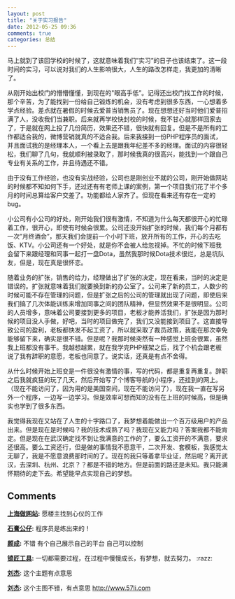```yaml
---
layout: post
title: "关于实习报告"
date: 2012-05-25 09:36
comments: true
categories: 总结
---
```


马上就到了该回学校的时候了，这就意味着我们”实习”的日子也该结束了。这一段时间的实习，可以说对我们的人生影响很大，人生的路改怎样走，我更加的清晰了。

从刚开始出校门的懵懵懂懂，到现在的"眼高手低”。记得还出校门找工作的时候，那个辛苦，为了能找到一份给自己锻炼的机会，没有考虑到很多东西，一心想着多学点经验。差点就在暑假的时候去爱普当销售员了。现在想想还好当时他们爱普招满了人，没收我们当兼职。后来就再学校快封校的时候，我不甘心就那样回家去了，于是就在网上投了几份简历，效果还不错，很快就有回复。但是不是所有的工作都适合我的，微博营销就真的不适合我。后来我接到一份PHP程序员的面试，并且面试我的是经理本人，一个看上去是跟我年纪差不多的经理。面试的内容很轻松，我们聊了几句，我就顺利被录取了，那时候我真的很高兴，能找到一个跟自己专业有关系的工作，并且待遇还不错。

由于没有工作经验，也没有实战经验，公司也是刚创业不就的公司，刚开始做网站的时候都不知如何下手，还过还有有老师上课的案例，第一个项目我们花了半个多月的时间总算给客户交差了。功能都给人家齐了。但现在看来还有存在一定的bug。

小公司有小公司的好处，刚开始我们很有激情，不知道为什么每天都很开心的忙碌着工作，很开心，即使有时候会很累。公司还没开始扩张的时候，我们每个月都有一次”月终酒会”，那天我们会提前一个小时下班，放开所有的工作，开心的去吃饭、KTV。小公司还有一个好处，就是你不会被人给忽视掉。不忙的时候下班我会留下来跟经理和同事一起打一盘Dota，虽然我那时候Dota技术很烂，总是坑队友，但是，现在真是很怀恋。

随着业务的扩张，销售的给力，经理做出了扩张的决定，现在看来，当时的决定是错误的。扩张就意味着我们就要换到新的办公室了。公司来了新的员工，人数少的时候可能不存在管理的问题，但是扩张之后的公司的管理就出现了问题，即使后来我们搞了几次体能训练来增加同事之间的团队精神，但显然效果不是很明显。公司的人员增多，意味着公司要接到更多的项目，老板才能养活我们，扩张是因为那时候的项目没人手做，好吧，当时的项目做完了，我们又没能接到项目了。这直接导致公司的盈利，老板都快发不起工资了，所以就采取了裁员政策，我能在那次幸免能够留下来，确实是很不错。但是呢？我那时候突然有一种感觉上班会很累，虽然我上班都没有事干。我越想越累，就在我学完PHP框架之后，找了个机会跟老板说了我有辞职的意愿，老板也同意了。说实话，还真是有点不舍得。

从什么时候开始上班变是一件很没有激情的事，写的代码，都是重复再重复。辞职之后我就疯狂的玩了几天，然后开始写了个博客导航的小程序，还挂到的网上。（现在不能访问了，因为用的是美国空间，现在不能访问了），现在我一直在写另外一个程序，一边写一边学习。但是效率可想而知的没有在上班的时候高，但是确实也学到了很多东西。

我觉得我现在又站在了人生的十字路口了，我梦想着能做出一个百万级用户的产品出来。但是现在是时候吗？我的技术成熟了吗？我现在又能力吗？答案我都不能肯定。但是现在在武汉确定找不到让我满意的工作的了，要么工资开的不满意，要求还很高。要么工资还行，但是做的事情我不愿意干，二次开发、套模板，我感觉太无聊了，我是不愿意浪费那时间的了。现在的我只等着拿毕业证，然后呢？离开武汉，去深圳、杭州、北京？？都是不错的地方。但是前面的路还是未知。我只能满怀期待的走下去。希望能早点实现自己的梦想。

## Comments

**[上海做网站](#97 "2012-06-01 15:00:05"):** 愿楼主找到心仪的工作

**[石膏公仔](#98 "2012-06-09 10:19:42"):** 程序员是练出来的！

**[颜成](#100 "2012-06-10 19:30:59"):** 不错 有个自己展示自己的平台 自己可以控制

**[锁匠工具](#104 "2012-06-25 17:27:54"):** 一切都需要过程，在过程中慢慢成长，有梦想，就去努力。 :razz:

**[刘杰](#105 "2012-06-27 20:18:11"):** 这个主题有点意思

**[刘杰](#106 "2012-06-27 20:20:02"):** 这个主图不错，有点意思 http://www.57li.com

